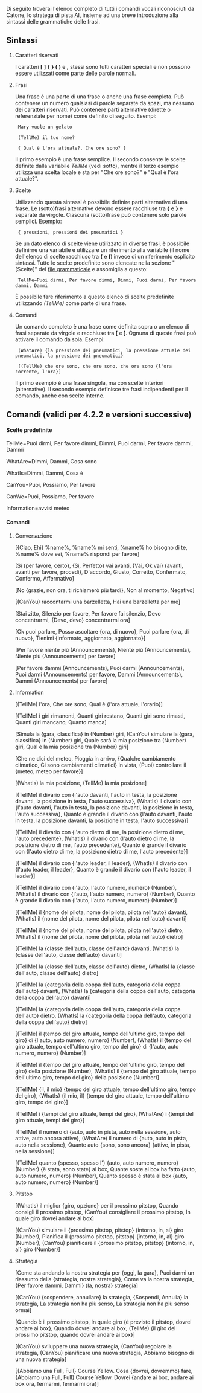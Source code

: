 Di seguito troverai l'elenco completo di tutti i comandi vocali riconosciuti da Catone, lo stratega di pista AI, insieme ad una breve introduzione alla sintassi delle grammatiche delle frasi.

## Sintassi

1. Caratteri riservati

   I caratteri **[** **]** **{** **}** **(** **)** e **,** stessi sono tutti caratteri speciali e non possono essere utilizzati come parte delle parole normali.
   
2. Frasi

   Una frase è una parte di una frase o anche una frase completa. Può contenere un numero qualsiasi di parole separate da spazi, ma nessuno dei caratteri riservati. Può contenere parti alternative (dirette o referenziate per nome) come definito di seguito. Esempi:
   
		Mary vuole un gelato

		(TellMe) il tuo nome?
		
		{ Qual è l'ora attuale?, Che ore sono? }
		
   Il primo esempio è una frase semplice. Il secondo consente le scelte definite dalla variabile *TellMe* (vedi sotto), mentre il terzo esempio utilizza una scelta locale e sta per "Che ore sono?" e "Qual è l'ora attuale?".


3. Scelte

   Utilizzando questa sintassi è possibile definire parti alternative di una frase. Le (sotto)frasi alternative devono essere racchiuse tra **{** e **}** e separate da virgole. Ciascuna (sotto)frase può contenere solo parole semplici. Esempio:
   
		{ pressioni, pressioni dei pneumatici }

	Se un dato elenco di scelte viene utilizzato in diverse frasi, è possibile definirne una variabile e utilizzare un riferimento alla variabile (il nome dell'elenco di scelte racchiuso tra **(** e **)**) invece di un riferimento esplicito sintassi. Tutte le scelte predefinite sono elencate nella sezione "[Scelte]" del [file grammaticale](https://github.com/SeriousOldMan/Simulator-Controller/blob/main/Sources/Assistants/Grammars/Choices.it) e assomiglia a questo:

		TellMe=Puoi dirmi, Per favore dimmi, Dimmi, Puoi darmi, Per favore dammi, Dammi

   È possibile fare riferimento a questo elenco di scelte predefinite utilizzando *(TellMe)* come parte di una frase.

4. Comandi

   Un comando completo è una frase come definita sopra o un elenco di frasi separate da virgole e racchiuse tra **[** e **]**. Ognuna di queste frasi può attivare il comando da sola. Esempi:

		(WhatAre) {la pressione dei pneumatici, la pressione attuale dei pneumatici, la pressione dei pneumatici}
		
		[(TellMe) che ore sono, che ore sono, che ore sono {l'ora corrente, l'ora}]

   Il primo esempio è una frase singola, ma con scelte interiori (alternative). Il secondo esempio definisce tre frasi indipendenti per il comando, anche con scelte interne.

## Comandi (validi per 4.2.2 e versioni successive)

#### Scelte predefinite

TellMe=Puoi dirmi, Per favore dimmi, Dimmi, Puoi darmi, Per favore dammi, Dammi

WhatAre=Dimmi, Dammi, Cosa sono

WhatIs=Dimmi, Dammi, Cosa è

CanYou=Puoi, Possiamo, Per favore

CanWe=Puoi, Possiamo, Per favore

Information=avvisi meteo

#### Comandi

1.  Conversazione

	[{Ciao, Ehi} %name%, %name% mi senti, %name% ho bisogno di te, %name% dove sei, %name% rispondi per favore]

	[Sì {per favore, certo}, {Sì, Perfetto} vai avanti, {Vai, Ok vai} {avanti, avanti per favore, procedi}, D'accordo, Giusto, Corretto, Confermato, Confermo, Affermativo]

	[No {grazie, non ora, ti richiamerò più tardi}, Non al momento, Negativo]

	[(CanYou) raccontarmi una barzelletta, Hai una barzelletta per me]

	[Stai zitto, Silenzio per favore, Per favore fai silenzio, Devo concentrarmi, {Devo, devo} concentrarmi ora]
	
	[Ok puoi parlare, Posso ascoltare {ora, di nuovo}, Puoi parlare {ora, di nuovo}, Tienimi {informato, aggiornato, aggiornato}]

	[Per favore niente più (Announcements), Niente più (Announcements), Niente più (Announcements) per favore]

	[Per favore dammi (Announcements), Puoi darmi (Announcements), Puoi darmi (Announcements) per favore, Dammi (Announcements), Dammi (Announcements) per favore]

2.  Information

	[(TellMe) l'ora, Che ore sono, Qual è {l'ora attuale, l'orario}]

	[(TellMe) i giri rimanenti, Quanti giri restano, Quanti giri sono rimasti, Quanti giri mancano, Quanto manca]
	
	[Simula la {gara, classifica} in (Number) giri, (CanYou) simulare la {gara, classifica} in (Number) giri, Quale sarà la mia posizione tra (Number) giri, Qual è la mia posizione tra (Number) giri]

	[Che ne dici del meteo, Pioggia in arrivo, {Qualche cambiamento climatico, Ci sono cambiamenti climatici} in vista, (Puoi) controllare il {meteo, meteo per favore}]
	
	[(WhatIs) la mia posizione, (TellMe) la mia posizione]

	[(TellMe) il divario con {l'auto davanti, l'auto in testa, la posizione davanti, la posizione in testa, l'auto successiva}, (WhatIs) il divario con {l'auto davanti, l'auto in testa, la posizione davanti, la posizione in testa, l'auto successiva}, Quanto è grande il divario con {l'auto davanti, l'auto in testa, la posizione davanti, la posizione in testa, l'auto successiva}]

	[(TellMe) il divario con {l'auto dietro di me, la posizione dietro di me, l'auto precedente}, (WhatIs) il divario con {l'auto dietro di me, la posizione dietro di me, l'auto precedente}, Quanto è grande il divario con {l'auto dietro di me, la posizione dietro di me, l'auto precedente}]

	[(TellMe) il divario con {l'auto leader, il leader}, (WhatIs) il divario con {l'auto leader, il leader}, Quanto è grande il divario con {l'auto leader, il leader}]

	[(TellMe) il divario con {l'auto, l'auto numero, numero} (Number), (WhatIs) il divario con {l'auto, l'auto numero, numero} (Number), Quanto è grande il divario con {l'auto, l'auto numero, numero} (Number)]

	[(TellMe) il {nome del pilota, nome del pilota, pilota nell'auto} davanti, (WhatIs) il {nome del pilota, nome del pilota, pilota nell'auto} davanti]

	[(TellMe) il {nome del pilota, nome del pilota, pilota nell'auto} dietro, (WhatIs) il {nome del pilota, nome del pilota, pilota nell'auto} dietro]
	
	[(TellMe) la {classe dell'auto, classe dell'auto} davanti, (WhatIs) la {classe dell'auto, classe dell'auto} davanti]

	[(TellMe) la {classe dell'auto, classe dell'auto} dietro, (WhatIs) la {classe dell'auto, classe dell'auto} dietro]

	[(TellMe) la {categoria della coppa dell'auto, categoria della coppa dell'auto} davanti, (WhatIs) la {categoria della coppa dell'auto, categoria della coppa dell'auto} davanti]

	[(TellMe) la {categoria della coppa dell'auto, categoria della coppa dell'auto} dietro, (WhatIs) la {categoria della coppa dell'auto, categoria della coppa dell'auto} dietro]

	[(TellMe) il {tempo del giro attuale, tempo dell'ultimo giro, tempo del giro} di {l'auto, auto numero, numero} (Number), (WhatIs) il {tempo del giro attuale, tempo dell'ultimo giro, tempo del giro} di {l'auto, auto numero, numero} (Number)]

	[(TellMe) il {tempo del giro attuale, tempo dell'ultimo giro, tempo del giro} della posizione (Number), (WhatIs) il {tempo del giro attuale, tempo dell'ultimo giro, tempo del giro} della posizione (Number)]

	[(TellMe) {il, il mio} {tempo del giro attuale, tempo dell'ultimo giro, tempo del giro}, (WhatIs) {il mio, il} {tempo del giro attuale, tempo dell'ultimo giro, tempo del giro}]

	[(TellMe) i {tempi del giro attuale, tempi del giro}, (WhatAre) i {tempi del giro attuale, tempi del giro}]

	[(TellMe) il numero di {auto, auto in pista, auto nella sessione, auto attive, auto ancora attive}, (WhatAre) il numero di {auto, auto in pista, auto nella sessione}, Quante auto {sono, sono ancora} {attive, in pista, nella sessione}]

	[(TellMe) quanto {spesso, spesso l'} {auto, auto numero, numero} (Number) {è stata, sono state} ai box, Quante soste ai box ha fatto {auto, auto numero, numero} (Number), Quanto spesso è stata ai box {auto, auto numero, numero} (Number)]

3. Pitstop

	[(WhatIs) il miglior {giro, opzione} per il prossimo pitstop, Quando consigli il prossimo pitstop, (CanYou) consigliare il prossimo pitstop, In quale giro dovrei andare ai box]

	[(CanYou) simulare il {prossimo pitstop, pitstop} {intorno, in, al} giro (Number), Pianifica il {prossimo pitstop, pitstop} {intorno, in, al} giro (Number), (CanYou) pianificare il {prossimo pitstop, pitstop} {intorno, in, al} giro (Number)]

4. Strategia

	[Come sta andando la nostra strategia per {oggi, la gara}, Puoi darmi un riassunto della {strategia, nostra strategia}, Come va la nostra strategia, {Per favore dammi, Dammi} {la, nostra} strategia]

	[(CanYou) {sospendere, annullare} la strategia, {Sospendi, Annulla} la strategia, La strategia non ha più senso, La strategia non ha più senso ormai]

	[Quando è il prossimo pitstop, In quale giro {è previsto il pitstop, dovrei andare ai box}, Quando dovrei andare ai box, (TellMe) {il giro del prossimo pitstop, quando dovrei andare ai box}]

	[(CanYou) sviluppare una nuova strategia, (CanYou) regolare la strategia, (CanYou) pianificare una nuova strategia, Abbiamo bisogno di una nuova strategia]

	[{Abbiamo una Full, Full} Course Yellow. Cosa {dovrei, dovremmo} fare, {Abbiamo una Full, Full} Course Yellow. Dovrei {andare ai box, andare ai box ora, fermarmi, fermarmi ora}]